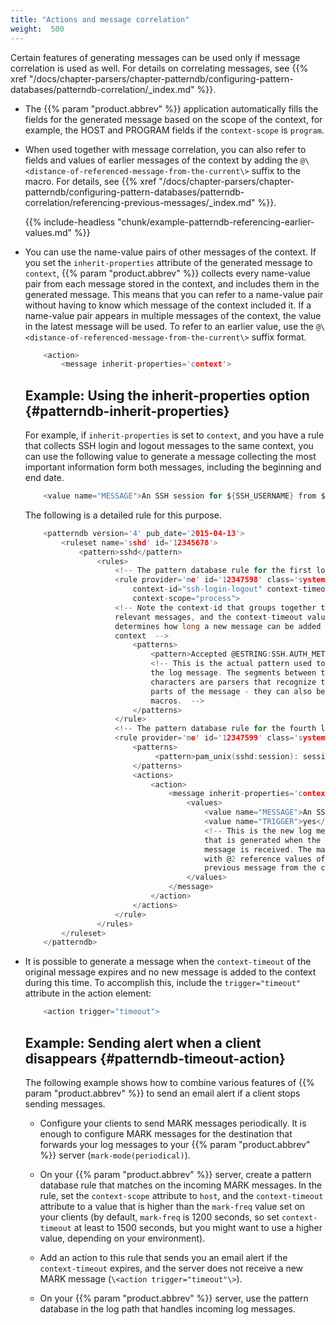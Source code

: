 ```yaml
---
title: "Actions and message correlation"
weight:  500
---
```

<!-- DISCLAIMER: This file is based on the syslog-ng Open Source Edition documentation https://github.com/balabit/syslog-ng-ose-guides/commit/2f4a52ee61d1ea9ad27cb4f3168b95408fddfdf2 and is used under the terms of The syslog-ng Open Source Edition Documentation License. The file has been modified by Axoflow. -->

Certain features of generating messages can be used only if message correlation is used as well. For details on correlating messages, see {{% xref "/docs/chapter-parsers/chapter-patterndb/configuring-pattern-databases/patterndb-correlation/_index.md" %}}.

  - The {{% param "product.abbrev" %}} application automatically fills the fields for the generated message based on the scope of the context, for example, the HOST and PROGRAM fields if the `context-scope` is `program`.

  - When used together with message correlation, you can also refer to fields and values of earlier messages of the context by adding the `@\<distance-of-referenced-message-from-the-current\>` suffix to the macro. For details, see {{% xref "/docs/chapter-parsers/chapter-patterndb/configuring-pattern-databases/patterndb-correlation/referencing-previous-messages/_index.md" %}}.
    
    
    {{% include-headless "chunk/example-patterndb-referencing-earlier-values.md" %}}
    

  - You can use the name-value pairs of other messages of the context. If you set the `inherit-properties` attribute of the generated message to `context`, {{% param "product.abbrev" %}} collects every name-value pair from each message stored in the context, and includes them in the generated message. This means that you can refer to a name-value pair without having to know which message of the context included it. If a name-value pair appears in multiple messages of the context, the value in the latest message will be used. To refer to an earlier value, use the `@\<distance-of-referenced-message-from-the-current\>` suffix format.
    
    ```c
        <action>
            <message inherit-properties='context'>
    
    ```
    
    
    <span id="patterndb-inherit-properties"></span>
    
    ## Example: Using the inherit-properties option {#patterndb-inherit-properties}
    
    For example, if `inherit-properties` is set to `context`, and you have a rule that collects SSH login and logout messages to the same context, you can use the following value to generate a message collecting the most important information form both messages, including the beginning and end date.
    
    ```c
        <value name="MESSAGE">An SSH session for ${SSH_USERNAME} from ${SSH_CLIENT_ADDRESS} closed. Session lasted from ${DATE}@2 to $DATE pid: $PID.</value>
    
    ```
    
    The following is a detailed rule for this purpose.
    
    ```c
        <patterndb version='4' pub_date='2015-04-13'>
            <ruleset name='sshd' id='12345678'>
                <pattern>sshd</pattern>
                    <rules>
                        <!-- The pattern database rule for the first log message -->
                        <rule provider='me' id='12347598' class='system'
                            context-id="ssh-login-logout" context-timeout="86400"
                            context-scope="process">
                        <!-- Note the context-id that groups together the
                        relevant messages, and the context-timeout value that
                        determines how long a new message can be added to the
                        context  -->
                            <patterns>
                                <pattern>Accepted @ESTRING:SSH.AUTH_METHOD: @for @ESTRING:SSH_USERNAME: @from @ESTRING:SSH_CLIENT_ADDRESS: @port @ESTRING:: @@ANYSTRING:SSH_SERVICE@</pattern>
                                <!-- This is the actual pattern used to identify
                                the log message. The segments between the @
                                characters are parsers that recognize the variable
                                parts of the message - they can also be used as
                                macros.  -->
                            </patterns>
                        </rule>
                        <!-- The pattern database rule for the fourth log message -->
                        <rule provider='me' id='12347599' class='system' context-id="ssh-login-logout" context-scope="process">
                            <patterns>
                                 <pattern>pam_unix(sshd:session): session closed for user @ANYSTRING:SSH_USERNAME@</pattern>
                            </patterns>
                            <actions>
                                <action>
                                    <message inherit-properties='context'>
                                        <values>
                                            <value name="MESSAGE">An SSH session for ${SSH_USERNAME} from ${SSH_CLIENT_ADDRESS} closed. Session lasted from ${DATE}@2 to $DATE pid: $PID.</value>
                                            <value name="TRIGGER">yes</value>
                                            <!-- This is the new log message
                                            that is generated when the logout
                                            message is received. The macros ending
                                            with @2 reference values of the
                                            previous message from the context. -->
                                        </values>
                                    </message>
                                </action>
                            </actions>
                        </rule>
                    </rules>
            </ruleset>
        </patterndb>
    
    ```
    

  - It is possible to generate a message when the `context-timeout` of the original message expires and no new message is added to the context during this time. To accomplish this, include the `trigger="timeout"` attribute in the action element:
    
    ```c
        <action trigger="timeout">
    
    ```
    
    
    ## Example: Sending alert when a client disappears {#patterndb-timeout-action}
    
    The following example shows how to combine various features of {{% param "product.abbrev" %}} to send an email alert if a client stops sending messages.
    
      - Configure your clients to send MARK messages periodically. It is enough to configure MARK messages for the destination that forwards your log messages to your {{% param "product.abbrev" %}} server (`mark-mode(periodical)`).
    
      - On your {{% param "product.abbrev" %}} server, create a pattern database rule that matches on the incoming MARK messages. In the rule, set the `context-scope` attribute to `host`, and the `context-timeout` attribute to a value that is higher than the `mark-freq` value set on your clients (by default, `mark-freq` is 1200 seconds, so set `context-timeout` at least to 1500 seconds, but you might want to use a higher value, depending on your environment).
    
      - Add an action to this rule that sends you an email alert if the `context-timeout` expires, and the server does not receive a new MARK message (`\<action trigger="timeout"\>`).
    
      - On your {{% param "product.abbrev" %}} server, use the pattern database in the log path that handles incoming log messages.
    
